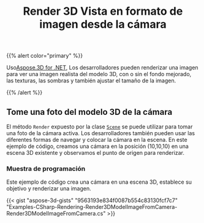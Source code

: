 ﻿---
title: Render 3D Vista en formato de imagen desde la cámara
type: docs
weight: 50
url: /es/net/render-3d-view-in-image-format-from-camera/
description: Usando Aspose.3D for .NET, los desarrolladores pueden representar una imagen para ver una imagen realista del modelo 3D, con o sin el fondo mejorado, las texturas, las sombras y también ajustar el tamaño de la imagen.
---
{{% alert color="primary" %}}

Uso[Aspose.3D for .NET](https://products.aspose.com/3d/net/), Los desarrolladores pueden renderizar una imagen para ver una imagen realista del modelo 3D, con o sin el fondo mejorado, las texturas, las sombras y también ajustar el tamaño de la imagen.

{{% /alert %}}
## **Tome una foto del modelo 3D de la cámara**
El método `Render` expuesto por la clase [`Scene`](https://reference.aspose.com/3d/net/aspose.threed/scene) se puede utilizar para tomar una foto de la cámara activa. Los desarrolladores también pueden usar las diferentes formas de navegar y colocar la cámara en la escena. En este ejemplo de código, creamos una cámara en la posición (10,10,10) en una escena 3D existente y observamos el punto de origen para renderizar.
### **Muestra de programación**
Este ejemplo de código crea una cámara en una escena 3D, establece su objetivo y renderizar una imagen.

{{< gist "aspose-3d-gists" "9563193e834f0087b554c83130fcf7c7" "Examples-CSharp-Rendering-Render3DModelImageFromCamera-Render3DModelImageFromCamera.cs" >}}
